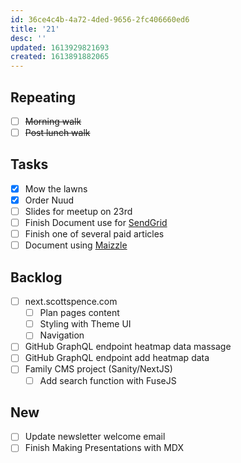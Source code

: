 ```yaml
---
id: 36ce4c4b-4a72-4ded-9656-2fc406660ed6
title: '21'
desc: ''
updated: 1613929821693
created: 1613891882065
---
```


## Repeating

- [ ] ~~Morning walk~~
- [ ] ~~Post lunch walk~~

## Tasks

- [x] Mow the lawns
- [x] Order Nuud
- [ ] Slides for meetup on 23rd
- [ ] Finish Document use for [SendGrid]
- [ ] Finish one of several paid articles
- [ ] Document using [Maizzle]

## Backlog

- [ ] next.scottspence.com
  - [ ] Plan pages content
  - [ ] Styling with Theme UI
  - [ ] Navigation
- [ ] GitHub GraphQL endpoint heatmap data massage
- [ ] GitHub GraphQL endpoint add heatmap data
- [ ] Family CMS project (Sanity/NextJS)
  - [ ] Add search function with FuseJS

## New

- [ ] Update newsletter welcome email
- [ ] Finish Making Presentations with MDX

<!-- Links -->

[maizzle]: https://maizzle.com/
[sendgrid]: https://app.sendgrid.com
